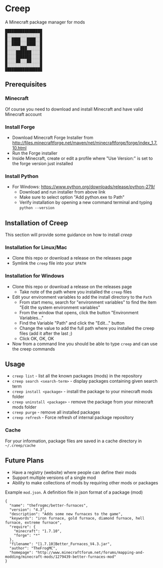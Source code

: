 # Creep

A Minecraft package manager for mods

    █████████████████
    █░░░░░░░░░░░░░░░█
    █░░████░░░████░░█
    █░░████░░░████░░█
    █░░░░░░███░░░░░░█
    █░░░░███████░░░░█
    █░░░░███████░░░░█
    █░░░░██░░░██░░░░█
    █░░░░░░░░░░░░░░░█
    █████████████████

## Prerequisites

### Minecraft
Of course you need to download and install Minecraft and have valid Minecraft account

### Install Forge 
 - Download Minecraft Forge Installer from http://files.minecraftforge.net/maven/net/minecraftforge/forge/index_1.7.10.html
 - Run the Forge installer
 - Inside Minecraft, create or edit a profile where "Use Version:" is set to
   the forge version just installed

### Install Python
 - For Windows: https://www.python.org/downloads/release/python-279/
   - Download and run installer from above link
   - Make sure to select option "Add python.exe to Path"
   - Verify installation by opening a new command terminal and typing `python --version`

## Installation of Creep

This section will provide some guidance on how to install *creep*

### Installation for Linux/Mac
 - Clone this repo or download a release on the releases page
 - Symlink the `creep` file into your `$PATH`

### Installation for Windows
 - Clone this repo or download a release on the releases page
   - Take note of the path where you installed the `creep` files
 - Edit your environment variables to add the install directory to the `Path`
   - From start menu, search for "environment variables" to find the item "Edit the system environment variables"
   - From the window that opens, click the button "Environment Variables..."
   - Find the Variable "Path" and click the "Edit..." button
   - Change the value to add the full path where you installed the creep files (add it after the last ;)
   - Click OK, OK, OK
 - Now from a command line you should be able to type `creep` and can use the creep commands

## Usage

 - `creep list` - list all the known packages (mods) in the repository
 - `creep search <search-term>` - display packages containing given search term
 - `creep install <package>` - install the package to your minecraft mods folder
 - `creep uninstall <package>` - remove the package from your minecraft mods folder
 - `creep purge` - remove all installed packages
 - `creep refresh` - Force refresh of internal package repository

### Cache

For your information, package files are saved in a cache directory in `~/.creep/cache`

## Future Plans

 - Have a registry (website) where people can define their mods
 - Support multiple versions of a single mod
 - Ability to make collections of mods by requiring other mods or packages

Example `mod.json`. A definition file in json format of a package (mod)
```
{
  "name": "thefrogmc/better-furnaces",
  "version": "4.3",
  "description": "Adds some new furnaces to the game",
  "keywords": "iron furnace, gold furnace, diamond furnace, hell furnace, extreme furnace",
  "require": {
    "minecraft": "1.7.10",
    "forge": "*"
  },
  "filename": "[1.7.10]Better_Furnaces_V4.3.jar",
  "author": "TheFrogMC",
  "homepage": "http://www.minecraftforum.net/forums/mapping-and-modding/minecraft-mods/1279439-better-furnaces-mod"
}   
```
